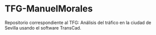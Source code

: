 # TFG-ManuelMorales
Repositorio correspondiente al TFG: Análisis del tráfico en la ciudad de Sevilla usando el software TransCad.
